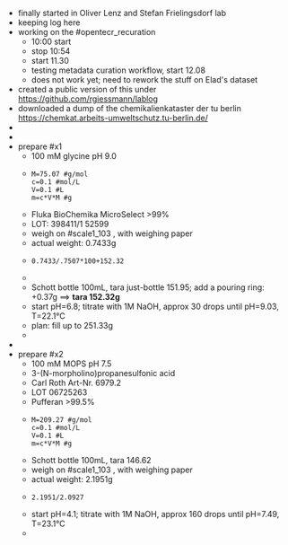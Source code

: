 - finally started in Oliver Lenz and Stefan Frielingsdorf lab
- keeping log here
- working on the #opentecr_recuration
	- 10:00 start
	- stop 10:54
	- start 11.30
	- testing metadata curation workflow, start 12.08
	- does not work yet; need to rework the stuff on Elad's dataset
- created a public version of this under https://github.com/rgiessmann/lablog
- downloaded a dump of the chemikalienkataster der tu berlin https://chemkat.arbeits-umweltschutz.tu-berlin.de/
-
-
- prepare #x1
	- 100 mM glycine pH 9.0
	- ```calc
	  M=75.07 #g/mol
	  c=0.1 #mol/L
	  V=0.1 #L
	  m=c*V*M #g
	  ```
	- Fluka BioChemika MicroSelect >99%
	- LOT: 398411/1 52599
	- weigh on #scale1_103 , with weighing paper
	- actual weight: 0.7433g
	- ```calc
	  0.7433/.7507*100+152.32
	  ```
	-
	- Schott bottle 100mL, tara just-bottle 151.95; add a pouring ring: +0.37g ==> __tara 152.32g__
	- start pH=6.8; titrate with 1M NaOH, approx 30 drops until pH=9.03, T=22.1°C
	- plan: fill up to 251.33g
	-
-
- prepare #x2
	- 100 mM MOPS pH 7.5
	- 3-(N-morpholino)propanesulfonic acid
	- Carl Roth Art-Nr. 6979.2
	- LOT 06725263
	- Pufferan >99.5%
	- ```calc
	  M=209.27 #g/mol
	  c=0.1 #mol/L
	  V=0.1 #L
	  m=c*V*M #g
	  ```
	- Schott bottle 100mL, tara 146.62
	- weigh on #scale1_103 , with weighing paper
	- actual weight: 2.1951g
	- ```calc
	  2.1951/2.0927
	  ```
	- start pH=4.1; titrate with 1M NaOH, approx 160 drops until pH=7.49, T=23.1°C
	-